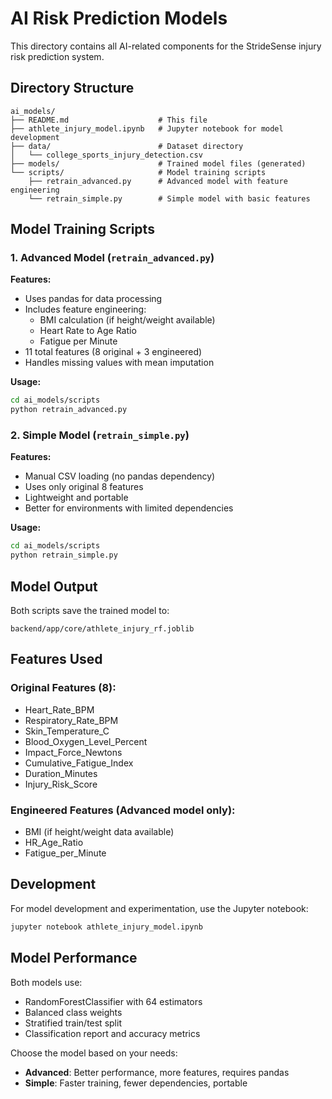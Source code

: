 # AI Risk Prediction Models

This directory contains all AI-related components for the StrideSense injury risk prediction system.

## Directory Structure

```
ai_models/
├── README.md                    # This file
├── athlete_injury_model.ipynb   # Jupyter notebook for model development
├── data/                        # Dataset directory
│   └── college_sports_injury_detection.csv
├── models/                      # Trained model files (generated)
└── scripts/                     # Model training scripts
    ├── retrain_advanced.py      # Advanced model with feature engineering
    └── retrain_simple.py        # Simple model with basic features
```

## Model Training Scripts

### 1. Advanced Model (`retrain_advanced.py`)
**Features:**
- Uses pandas for data processing
- Includes feature engineering:
  - BMI calculation (if height/weight available)
  - Heart Rate to Age Ratio
  - Fatigue per Minute
- 11 total features (8 original + 3 engineered)
- Handles missing values with mean imputation

**Usage:**
```bash
cd ai_models/scripts
python retrain_advanced.py
```

### 2. Simple Model (`retrain_simple.py`)
**Features:**
- Manual CSV loading (no pandas dependency)
- Uses only original 8 features
- Lightweight and portable
- Better for environments with limited dependencies

**Usage:**
```bash
cd ai_models/scripts
python retrain_simple.py
```

## Model Output

Both scripts save the trained model to:
```
backend/app/core/athlete_injury_rf.joblib
```

## Features Used

### Original Features (8):
- Heart_Rate_BPM
- Respiratory_Rate_BPM
- Skin_Temperature_C
- Blood_Oxygen_Level_Percent
- Impact_Force_Newtons
- Cumulative_Fatigue_Index
- Duration_Minutes
- Injury_Risk_Score

### Engineered Features (Advanced model only):
- BMI (if height/weight data available)
- HR_Age_Ratio
- Fatigue_per_Minute

## Development

For model development and experimentation, use the Jupyter notebook:
```bash
jupyter notebook athlete_injury_model.ipynb
```

## Model Performance

Both models use:
- RandomForestClassifier with 64 estimators
- Balanced class weights
- Stratified train/test split
- Classification report and accuracy metrics

Choose the model based on your needs:
- **Advanced**: Better performance, more features, requires pandas
- **Simple**: Faster training, fewer dependencies, portable 